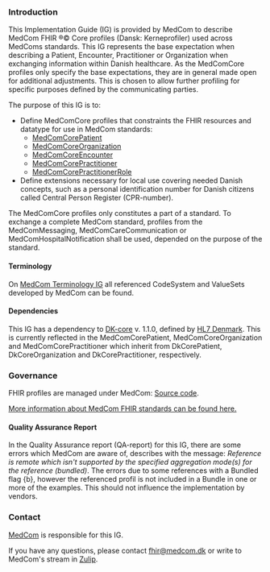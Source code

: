 ### Introduction

This Implementation Guide (IG) is provided by MedCom to describe MedCom FHIR &reg;&copy; Core profiles (Dansk: Kerneprofiler) used across MedComs standards. This IG represents the base expectation when describing a Patient, Encounter, Practitioner or Organization when exchanging information within Danish healthcare.
As the MedComCore profiles only specify the base expectations, they are in general made open for additional adjustments. This is chosen to allow further profiling for specific purposes defined by the communicating parties.

The purpose of this IG is to:
* Define MedComCore profiles that constraints the FHIR resources and datatype for use in MedCom standards:
    * [MedComCorePatient](StructureDefinition-medcom-core-patient.html)
    * [MedComCoreOrganization](StructureDefinition-medcom-core-organization.html)
    * [MedComCoreEncounter](StructureDefinition-medcom-core-encounter.html)
    * [MedComCorePractitioner](StructureDefinition-medcom-core-practitioner.html)
    * [MedComCorePractitionerRole](StructureDefinition-medcom-core-practitionerrole.html)
* Define extensions necessary for local use covering needed Danish concepts, such as a personal identification number for Danish citizens called Central Person Register (CPR-number).

The MedComCore profiles only constitutes a part of a standard. To exchange a complete MedCom standard, profiles from the MedComMessaging, MedComCareCommunication or MedComHospitalNotification shall be used, depended on the purpose of the standard. 

#### Terminology
On [MedCom Terminology IG](https://build.fhir.org/ig/medcomdk/dk-medcom-terminology/) all referenced CodeSystem and ValueSets developed by MedCom can be found.

#### Dependencies

This IG has a dependency to [DK-core](https://hl7.dk/fhir/core/) v. 1.1.0, defined by [HL7 Denmark](https://hl7.dk/). This is currently reflected in the MedComCorePatient, MedComCoreOrganization and MedComCorePractitioner which inherit from DkCorePatient, DkCoreOrganization and DkCorePractitioner, respectively. 

### Governance

FHIR profiles are managed under MedCom: [Source code](https://github.com/medcomdk/dk-medcom-core). 

[More information about MedCom FHIR standards can be found here.](https://medcomdk.github.io/MedComLandingPage/)

#### Quality Assurance Report

In the Quality Assurance report (QA-report) for this IG, there are some errors which MedCom are aware of, describes with the message: _Reference is remote which isn't supported by the specified aggregation mode(s) for the reference (bundled)_. The errors due to some references with a Bundled flag {b}, however the referenced profil is not included in a Bundle in one or more of the examples. This should not influence the implementation by vendors.

### Contact 

[MedCom](https://www.medcom.dk/) is responsible for this IG.

If you have any questions, please contact <fhir@medcom.dk> or write to MedCom's stream in [Zulip](https://chat.fhir.org/#narrow/stream/315677-denmark.2Fmedcom.2FFHIRimplementationErfaGroup).

